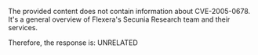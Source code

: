 The provided content does not contain information about CVE-2005-0678. It's a general overview of Flexera's Secunia Research team and their services.

Therefore, the response is: UNRELATED